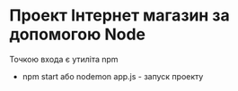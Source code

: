 # Проект Інтернет магазин за допомогою Node

Точкою входа є утиліта npm
* npm start або  nodemon app.js  - запуск проекту
